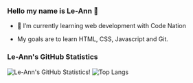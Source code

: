 ### Hello my name is Le-Ann 👋

* 🌱 I’m currently learning web development with Code Nation

* My goals are to learn HTML, CSS, Javascript and Git.


### Le-Ann's GitHub Statistics
![Le-Ann's GitHub Statistics!](https://github-readme-stats.vercel.app/api?username=lrwright&show_icons=true&theme=tokyonight)
![Top Langs](https://github-readme-stats.vercel.app/api/top-langs/?username=lrwright&theme=tokyonight)
